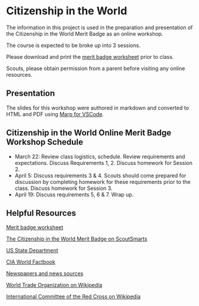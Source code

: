 # Citizenship in the World

The information in this project is used in the preparation and presentation of the Citizenship in the World Merit Badge as an online workshop.

The course is expected to be broke up into 3 sessions.

Please download  and print the [merit badge worksheet](http://usscouts.org/usscouts/mb/mb004.asp) prior to class.

Scouts, please obtain permission from a parent before visiting any online resources.

## Presentation

The slides for this workshop were authored in markdown and converted to HTML and PDF using [Marp for VSCode](https://github.com/marp-team/marp-vscode).

## Citizenship in the World Online Merit Badge Workshop Schedule

- March 22: Review class logistics, schedule. Review requirements and expectations. Discuss Requirements 1, 2. Discuss homework for Session 2.
- April 5:  Discuss requirements 3 & 4. Scouts should come prepared for discussion by completing homework for these requirements prior to the class. Discuss homework for Session 3.
- April 19: Discuss requirements 5, 6 & 7. Wrap up.

## Helpful Resources

[Merit badge worksheet](http://usscouts.org/usscouts/mb/mb004.asp)

[The Citizenship in the World Merit Badge on ScoutSmarts](https://scoutsmarts.com/citizenship-in-the-world-merit-badge-guide/)

[US State Department](https://www.state.gov/)

[CIA World Factbook](https://www.cia.gov/library/publications/resources/the-world-factbook/)

[Newspapers and news sources](https://utas.libguides.com/c.php?g=498335&p=3412521)

[World Trade Organization on Wikipedia](https://en.wikipedia.org/wiki/World_Trade_Organization)

[International Committee of the Red Cross on Wikipedia](https://en.wikipedia.org/wiki/International_Committee_of_the_Red_Cross#Characteristics)
